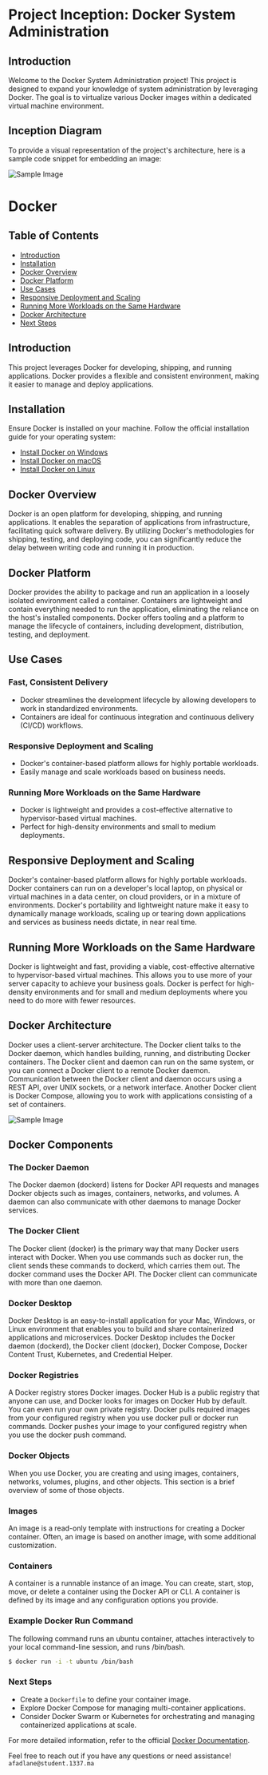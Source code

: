 # Project Inception: Docker System Administration

## Introduction

Welcome to the Docker System Administration project! This project is designed to expand your knowledge of system administration by leveraging Docker. The goal is to virtualize various Docker images within a dedicated virtual machine environment.

## Inception Diagram

To provide a visual representation of the project's architecture, here is a sample code snippet for embedding an image:

![Sample Image](/tools/42inceptionRecap.png)


# Docker

## Table of Contents
- [Introduction](#introduction)
- [Installation](#installation)
- [Docker Overview](#docker-overview)
- [Docker Platform](#docker-platform)
- [Use Cases](#use-cases)
- [Responsive Deployment and Scaling](#responsive-deployment-and-scaling)
- [Running More Workloads on the Same Hardware](#running-more-workloads-on-the-same-hardware)
- [Docker Architecture](#docker-architecture)
- [Next Steps](#next-steps)

## Introduction

This project leverages Docker for developing, shipping, and running applications. Docker provides a flexible and consistent environment, making it easier to manage and deploy applications.

## Installation

Ensure Docker is installed on your machine. Follow the official installation guide for your operating system:
- [Install Docker on Windows](https://docs.docker.com/desktop/install/windows-install/)
- [Install Docker on macOS](https://docs.docker.com/desktop/install/mac-install/)
- [Install Docker on Linux](https://docs.docker.com/desktop/install/linux-install/)

## Docker Overview

Docker is an open platform for developing, shipping, and running applications. It enables the separation of applications from infrastructure, facilitating quick software delivery. By utilizing Docker's methodologies for shipping, testing, and deploying code, you can significantly reduce the delay between writing code and running it in production.

## Docker Platform

Docker provides the ability to package and run an application in a loosely isolated environment called a container. Containers are lightweight and contain everything needed to run the application, eliminating the reliance on the host's installed components. Docker offers tooling and a platform to manage the lifecycle of containers, including development, distribution, testing, and deployment.

## Use Cases

### Fast, Consistent Delivery
- Docker streamlines the development lifecycle by allowing developers to work in standardized environments.
- Containers are ideal for continuous integration and continuous delivery (CI/CD) workflows.

### Responsive Deployment and Scaling
- Docker's container-based platform allows for highly portable workloads.
- Easily manage and scale workloads based on business needs.

### Running More Workloads on the Same Hardware
- Docker is lightweight and provides a cost-effective alternative to hypervisor-based virtual machines.
- Perfect for high-density environments and small to medium deployments.

## Responsive Deployment and Scaling

Docker's container-based platform allows for highly portable workloads. Docker containers can run on a developer's local laptop, on physical or virtual machines in a data center, on cloud providers, or in a mixture of environments. Docker's portability and lightweight nature make it easy to dynamically manage workloads, scaling up or tearing down applications and services as business needs dictate, in near real time.

## Running More Workloads on the Same Hardware

Docker is lightweight and fast, providing a viable, cost-effective alternative to hypervisor-based virtual machines. This allows you to use more of your server capacity to achieve your business goals. Docker is perfect for high-density environments and for small and medium deployments where you need to do more with fewer resources.

## Docker Architecture

Docker uses a client-server architecture. The Docker client talks to the Docker daemon, which handles building, running, and distributing Docker containers. The Docker client and daemon can run on the same system, or you can connect a Docker client to a remote Docker daemon. Communication between the Docker client and daemon occurs using a REST API, over UNIX sockets, or a network interface. Another Docker client is Docker Compose, allowing you to work with applications consisting of a set of containers.

![Sample Image](/tools//docker-architecture.webp)
## Docker Components

### The Docker Daemon
The Docker daemon (dockerd) listens for Docker API requests and manages Docker objects such as images, containers, networks, and volumes. A daemon can also communicate with other daemons to manage Docker services.

### The Docker Client
The Docker client (docker) is the primary way that many Docker users interact with Docker. When you use commands such as docker run, the client sends these commands to dockerd, which carries them out. The docker command uses the Docker API. The Docker client can communicate with more than one daemon.

### Docker Desktop
Docker Desktop is an easy-to-install application for your Mac, Windows, or Linux environment that enables you to build and share containerized applications and microservices. Docker Desktop includes the Docker daemon (dockerd), the Docker client (docker), Docker Compose, Docker Content Trust, Kubernetes, and Credential Helper.

### Docker Registries
A Docker registry stores Docker images. Docker Hub is a public registry that anyone can use, and Docker looks for images on Docker Hub by default. You can even run your own private registry. Docker pulls required images from your configured registry when you use docker pull or docker run commands. Docker pushes your image to your configured registry when you use the docker push command.

### Docker Objects
When you use Docker, you are creating and using images, containers, networks, volumes, plugins, and other objects. This section is a brief overview of some of those objects.

### Images
An image is a read-only template with instructions for creating a Docker container. Often, an image is based on another image, with some additional customization.

### Containers
A container is a runnable instance of an image. You can create, start, stop, move, or delete a container using the Docker API or CLI. A container is defined by its image and any configuration options you provide.

### Example Docker Run Command
The following command runs an ubuntu container, attaches interactively to your local command-line session, and runs /bin/bash.

```bash
$ docker run -i -t ubuntu /bin/bash
```



### Next Steps

- Create a `Dockerfile` to define your container image.
- Explore Docker Compose for managing multi-container applications.
- Consider Docker Swarm or Kubernetes for orchestrating and managing containerized applications at scale.

For more detailed information, refer to the official [Docker Documentation](https://docs.docker.com/).

Feel free to reach out if you have any questions or need assistance! ```afadlane@student.1337.ma```

